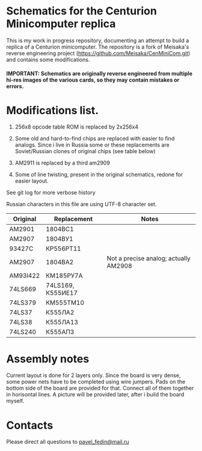 # Schematics for the Centurion Minicomputer replica

This is my work in progress repository, documenting an attempt to build a replica of a
Centurion minicomputer. The repository is a fork of Meisaka's reverse engineering project
(https://github.com/Meisaka/CenMiniCom.git) and contains some modifications.

#### IMPORTANT: Schematics are originally reverse engineered from multiple hi-res images of the various cards, so they may contain mistakes or errors.

# Modifications list.

1. 256x8 opcode table ROM is replaced by 2x256x4

2. Some old and hard-to-find chips are replaced with easier to find analogs.
Since i live in Russia some or these replacements are Soviet/Russian clones of
original chips (see table below)

3. AM2911 is replaced by a third am2909

4. Some of line twisting, present in the original schematics, redone for easier layout.

See git log for more verbose history

Russian characters in this file are using UTF-8 character set.

|Original       |Replacement            |Notes
|---------------|-----------------------|---------------------------------------|
|AM2901		|1804ВС1		|					|
|AM2907		|1804ВУ1		|					|
|93427C		|КР556РТ11		|					|
|AM2907		|1804BA2		|Not a precise analog; actually AM2908	|
|AM93l422	|КМ185РУ7А		|					|
|74LS669	|74LS169, К555ИЕ17	|					|
|74LS379	|КМ555ТМ10		|					|
|74LS37		|К555ЛА2		|					|
|74LS38		|К555ЛА13		|					|
|74LS240	|К555АП3		|					|

# Assembly notes

Current layout is done for 2 layers only. Since the board is very dense, some power nets have to be
completed using wire jumpers. Pads on the bottom side of the board are provided for that. Connect
all of them together in horisontal lines. A picture will be provided later, after i build the board
myself.

# Contacts

Please direct all questions to pavel_fedin@mail.ru
